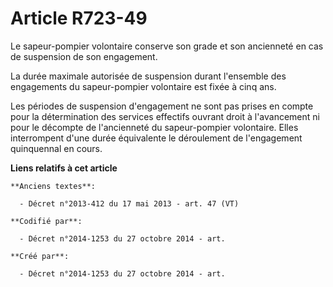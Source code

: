 # Article R723-49

Le sapeur-pompier volontaire conserve son grade et son ancienneté en cas de suspension de son engagement.

La durée maximale autorisée de suspension durant l'ensemble des engagements du sapeur-pompier volontaire est fixée à cinq
ans.

Les périodes de suspension d'engagement ne sont pas prises en compte pour la détermination des services effectifs ouvrant
droit à l'avancement ni pour le décompte de l'ancienneté du sapeur-pompier volontaire. Elles interrompent d'une durée
équivalente le déroulement de l'engagement quinquennal en cours.

**Liens relatifs à cet article**

	**Anciens textes**:

	  - Décret n°2013-412 du 17 mai 2013 - art. 47 (VT)

	**Codifié par**:

	  - Décret n°2014-1253 du 27 octobre 2014 - art.

	**Créé par**:

	  - Décret n°2014-1253 du 27 octobre 2014 - art.
